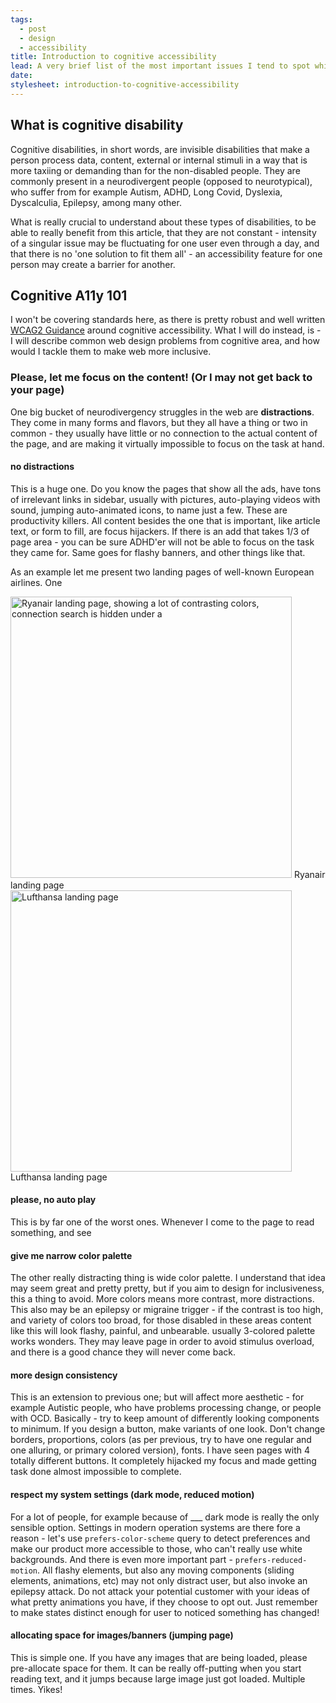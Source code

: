 ```yaml
---
tags:
  - post
  - design
  - accessibility
title: Introduction to cognitive accessibility
lead: A very brief list of the most important issues I tend to spot while browsing the web.
date: 
stylesheet: introduction-to-cognitive-accessibility
---
```


## What is cognitive disability
Cognitive disabilities, in short words, are invisible disabilities that make a person process data, content, external or internal stimuli in a way that is more taxiing or demanding than for the non-disabled people. They are commonly present in a neurodivergent people (opposed to neurotypical), who suffer from for example Autism, ADHD, Long Covid, Dyslexia, Dyscalculia, Epilepsy, among many other.

What is really crucial to understand about these types of disabilities, to be able to really benefit from this article, that they are not constant - intensity of a singular issue may be fluctuating for one user even through a day, and that there is no 'one solution to fit them all' - an accessibility feature for one person may create a barrier for another.

## Cognitive A11y 101

I won't be covering standards here, as there is pretty robust and well written [WCAG2 Guidance](https://www.w3.org/WAI/WCAG2/supplemental/#cognitiveaccessibilityguidance) around cognitive accessibility. What I will do instead, is - I will describe common web design problems from cognitive area, and how would I tackle them to make web more inclusive.

### Please, let me focus on the content! (Or I may not get back to your page)

One big bucket of neurodivergency struggles in the web are **distractions**. They come in many forms and flavors, but they all have a thing or two in common - they usually have little or no connection to the actual content of the page, and are making it virtually impossible to focus on the task at hand. 

#### no distractions

This is a huge one. Do you know the pages that show all the ads, have tons of irrelevant links in sidebar, usually with pictures, auto-playing videos with sound, jumping auto-animated icons, to name just a few. These are productivity killers. All content besides the one that is important, like article text, or form to fill, are focus hijackers. If there is an add that takes 1/3 of page area - you can be sure ADHD'er will not be able to focus on the task they came for. Same goes for flashy banners, and other things like that.

As an example let me present two landing pages of well-known European airlines. One 

<div class="compare-container">
  <div class="image">
    <img src="/images/introduction-to-cognitive-accessibility/airline-a.jpg" alt="Ryanair landing page, showing a lot of contrasting colors, connection search is hidden under a " width="450" />
    <span>Ryanair landing page</span>
  </div>
  <div class="image">
  <img src="/images/introduction-to-cognitive-accessibility/airline-b.jpg" alt="Lufthansa landing page" width="450" />
      <span>Lufthansa landing page</span>
  </div>
</div>

#### please, no auto play

This is by far one of the worst ones. Whenever I come to the page to read something, and see 

#### give me narrow color palette

The other really distracting thing is wide color palette. I understand that idea may seem great and pretty pretty, but if you aim to design for inclusiveness, this a thing to avoid. More colors means more contrast, more distractions. This also may be an epilepsy or migraine trigger - if the contrast is too high, and variety of colors too broad, for those disabled in these areas content like this will look flashy, painful, and unbearable. usually 3-colored palette works wonders. They may leave page in order to avoid stimulus overload, and there is a good chance they will never come back.

#### more design consistency

This is an extension to previous one; but will affect more aesthetic - for example Autistic people, who have problems processing change, or people with OCD. Basically - try to keep amount of differently looking components to minimum. If you design a button, make variants of one look. Don't change borders, proportions, colors (as per previous, try to have one regular and one alluring, or primary colored version), fonts. I have seen pages with 4 totally different buttons. It completely hijacked my focus and made getting task done almost impossible to complete.

#### respect my system settings (dark mode, reduced motion)

For a lot of people, for example because of ___ dark mode is really the only sensible option. Settings in modern operation systems are there fore a reason - let's use `prefers-color-scheme` query to detect preferences and make our product more accessible to those, who can't really use white backgrounds. And there is even more important part - `prefers-reduced-motion`. All flashy elements, but also any moving components (sliding elements, animations, etc) may not only distract user, but also invoke an epilepsy attack. Do not attack your potential customer with your ideas of what pretty animations you have, if they choose to opt out. Just remember to make states distinct enough for user to noticed something has changed!

#### allocating space for images/banners (jumping page)

This is simple one. If you have any images that are being loaded, please pre-allocate space for them. It can be really off-putting when you start reading text, and it jumps because large image just got loaded. Multiple times. Yikes!